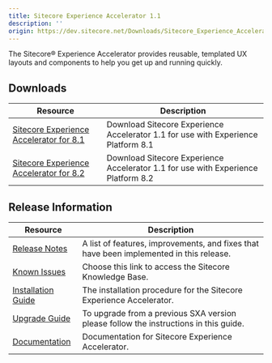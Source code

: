 ```yaml
---
title: Sitecore Experience Accelerator 1.1
description: ''
origin: https://dev.sitecore.net/Downloads/Sitecore_Experience_Accelerator/11/Sitecore_Experience_Accelerator_11_Initial_Release.aspx
---
```


The Sitecore® Experience Accelerator provides reusable, templated UX layouts and components to help you get up and running quickly.

## Downloads

 | Resource | Description |
 | --- | --- |
 | [Sitecore Experience Accelerator for 8.1](https://scdp.blob.core.windows.net/downloads/Sitecore%20Experience%20Accelerator/11/Sitecore%20Experience%20Accelerator%2011%20Initial%20Release/Secure/Sitecore%20Experience%20Accelerator%201.1%20rev.%20161004%20for%208.1.zip) | Download Sitecore Experience Accelerator 1.1 for use with Experience Platform 8.1 |
 | [Sitecore Experience Accelerator for 8.2](https://scdp.blob.core.windows.net/downloads/Sitecore%20Experience%20Accelerator/11/Sitecore%20Experience%20Accelerator%2011%20Initial%20Release/Secure/Sitecore%20Experience%20Accelerator%201.1%20rev.%20161004%20for%208.2.zip) | Download Sitecore Experience Accelerator 1.1 for use with Experience Platform 8.2 |

## Release Information

 | Resource | Description |
 | --- | --- |
 | [Release Notes](/downloads/Sitecore_Experience_Accelerator/11/Sitecore_Experience_Accelerator_11_Initial_Release/Release_Notes) | A list of features, improvements, and fixes that have been implemented in this release. |
 | [Known Issues](https://kb.sitecore.net/articles/196733) | Choose this link to access the Sitecore Knowledge Base. |
 | [Installation Guide](https://scdp.blob.core.windows.net/downloads/Sitecore%20Experience%20Accelerator/11/Sitecore%20Experience%20Accelerator%2011%20Initial%20Release/Secure/SXA-1.1-Installation-Guide.pdf) | The installation procedure for the Sitecore Experience Accelerator. |
 | [Upgrade Guide](https://scdp.blob.core.windows.net/downloads/Sitecore%20Experience%20Accelerator/11/Sitecore%20Experience%20Accelerator%2011%20Initial%20Release/Secure/SXA1.1-Upgrade-Guide.pdf) | To upgrade from a previous SXA version please follow the instructions in this guide. |
 | [Documentation](https://doc.sitecore.net:443/en/Products/Sitecore_Experience_Accelerator/11) | Documentation for Sitecore Experience Accelerator. |